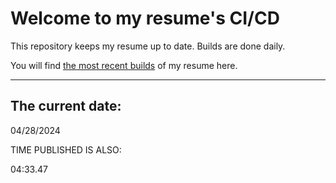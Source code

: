 # Welcome to my resume's CI/CD
This repository keeps my resume up to date. Builds are done daily.
  
You will find [the most recent builds](output/) of my resume here.
* * *
 
## The current date:  
 04/28/2024 
   
  
  
 TIME PUBLISHED IS ALSO: 
  
 04:33.47 
  
  
